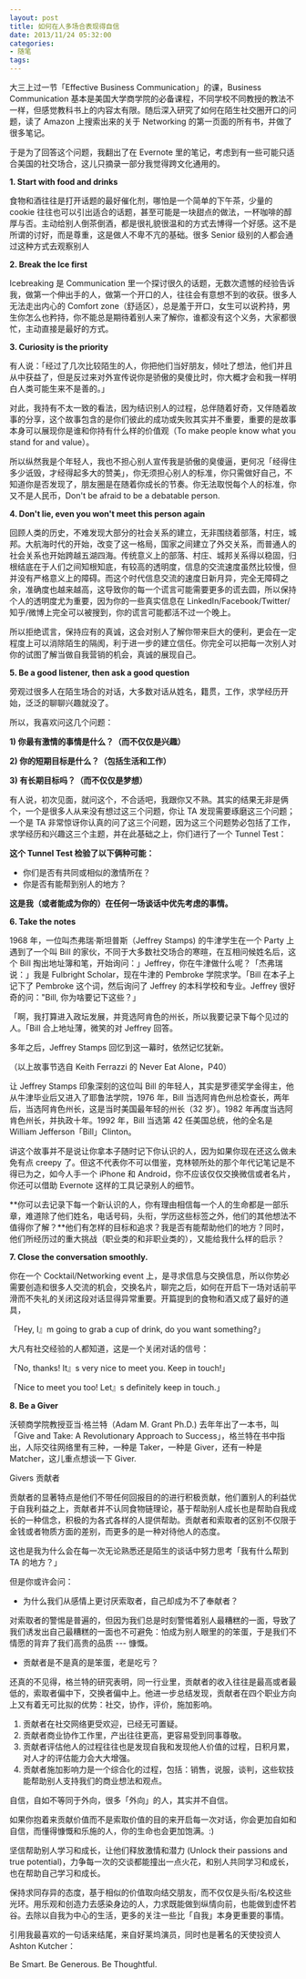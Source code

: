 ```yaml
---
layout: post
title: 如何在人多场合表现得自信
date: 2013/11/24 05:32:00
categories:
- 随笔
tags:
---
```


大三上过一节「Effective Business Communication」的课，Business Communication 基本是美国大学商学院的必备课程，不同学校不同教授的教法不一样，但感觉教科书上的内容太有限。随后深入研究了如何在陌生社交圈开口的问题，读了 Amazon 上搜索出来的关于 Networking 的第一页面的所有书，并做了很多笔记。

于是为了回答这个问题，我翻出了在 Evernote 里的笔记，考虑到有一些可能只适合美国的社交场合，这儿只摘录一部分我觉得跨文化通用的。

**1. Start with food and drinks**

食物和酒往往是打开话题的最好催化剂，哪怕是一个简单的下午茶，少量的 cookie 往往也可以引出适合的话题，甚至可能是一块甜点的做法，一杯咖啡的醇厚与否。主动给别人倒茶倒酒，都是很礼貌很温和的方式去博得一个好感。这不是所谓的讨好，而是尊重，这是做人不卑不亢的基础。很多 Senior 级别的人都会通过这种方式去观察别人

**2. Break the Ice first**

Icebreaking 是 Communication 里一个探讨很久的话题，无数次遗憾的经验告诉我，做第一个伸出手的人，做第一个开口的人，往往会有意想不到的收获。很多人无法走出内心的 Comfort zone（舒适区），总是羞于开口，女生可以说矜持，男生你怎么也矜持，你不能总是期待着别人来了解你，谁都没有这个义务，大家都很忙，主动直接是最好的方式。

**3. Curiosity is the priority**

有人说：「经过了几次比较陌生的人，你把他们当好朋友，倾吐了想法，他们并且从中获益了，但是反过来对外宣传说你是骄傲的臭傻比时，你大概才会和我一样明白人类可能生来不是善的。」

对此，我持有不太一致的看法，因为结识别人的过程，总伴随着好奇，又伴随着故事的分享，这个故事包含的是你们彼此的成功或失败其实并不重要，重要的是故事本身可以展现你是谁和你持有什么样的价值观（To make people know what you stand for and value）。

所以纵然我是个年轻人，我也不担心别人宣传我是骄傲的臭傻逼，更何况「经得住多少诋毁，才经得起多大的赞美」，你无须担心别人的标准，你只需做好自己，不知道你是否发现了，朋友圈是在随着你成长的节奏。你无法取悦每个人的标准，你又不是人民币，Don't be afraid to be a debatable person.

**4. Don't lie, even you won't meet this person again**

回顾人类的历史，不难发现大部分的社会关系的建立，无非围绕着部落，村庄，城邦。大航海时代的开始，改变了这一格局，国家之间建立了外交关系，而普通人的社会关系也开始跨越五湖四海。传统意义上的部落、村庄、城邦关系得以稳固，归根结底在于人们之间知根知底，有较高的透明度，信息的交流速度虽然比较慢，但并没有严格意义上的障碍。而这个时代信息交流的速度日新月异，完全无障碍之余，准确度也越来越高，这导致你的每一个谎言可能需要更多的谎去圆，所以保持个人的透明度尤为重要，因为你的一些真实信息在 LinkedIn/Facebook/Twitter/知乎/微博上完全可以被搜到，你的谎言可能都活不过一个晚上。

所以拒绝谎言，保持应有的真诚，这会对别人了解你带来巨大的便利，更会在一定程度上可以消除陌生的隔阂，利于进一步的建立信任。你完全可以把每一次别人对你的试图了解当做自我营销的机会，真诚的展现自己。

**5. Be a good listener, then ask a good question**

旁观过很多人在陌生场合的对话，大多数对话从姓名，籍贯，工作，求学经历开始，泛泛的聊聊兴趣就没了。

所以，我喜欢问这几个问题：

**1) 你最有激情的事情是什么？（而不仅仅是兴趣）**

**2) 你的短期目标是什么？（包括生活和工作）**

**3) 有长期目标吗？（而不仅仅是梦想）**

有人说，初次见面，就问这个，不合适吧，我跟你又不熟。其实的结果无非是俩个，一个是很多人从来没有想过这三个问题，你让 TA 发现需要琢磨这三个问题；一个是 TA 非常惊讶你认真的问了这三个问题，因为这三个问题势必包括了工作，求学经历和兴趣这三个主题，并在此基础之上，你们进行了一个 Tunnel Test：

**这个 Tunnel Test 检验了以下俩种可能：**

- 你们是否有共同或相似的激情所在？
- 你是否有能帮到别人的地方？

**这是我（或者能成为你的）在任何一场谈话中优先考虑的事情。**

**6. Take the notes**

1968 年，一位叫杰弗瑞·斯坦普斯（Jeffrey Stamps) 的牛津学生在一个 Party 上遇到了一个叫 Bill 的家伙，不同于大多数社交场合的寒暄，在互相问候姓名后，这个 Bill 掏出地址簿和笔，开始询问：」Jeffrey，你在牛津做什么呢？「杰弗瑞说：」我是 Fulbright Scholar，现在牛津的 Pembroke 学院求学。「Bill 在本子上记下了 Pembroke 这个词，然后询问了 Jeffrey 的本科学校和专业。Jeffrey 很好奇的问："Bill, 你为啥要记下这些？」

「啊，我打算进入政坛发展，并竞选阿肯色的州长，所以我要记录下每个见过的人。「Bill 合上地址薄，微笑的对 Jeffrey 回答。

多年之后，Jeffrey Stamps 回忆到这一幕时，依然记忆犹新。

（以上故事节选自 Keith Ferrazzi 的 Never Eat Alone，P40）

让 Jeffrey Stamps 印象深刻的这位叫 Bill 的年轻人，其实是罗德奖学金得主，他从牛津毕业后又进入了耶鲁法学院，1976 年，Bill 当选阿肯色州总检查长，两年后，当选阿肯色州长，这是当时美国最年轻的州长（32 岁）。1982 年再度当选阿肯色州长，并执政十年。1992 年，Bill 当选第 42 任美国总统，他的全名是 William Jefferson「Bill」Clinton。

讲这个故事并不是说让你拿本子随时记下你认识的人，因为如果你现在还这么做未免有点 creepy 了。但这不代表你不可以借鉴，克林顿所处的那个年代记笔记是不得已为之，如今人手一个 iPhone 和 Android，你不应该仅仅交换微信或者名片，你还可以借助 Evernote 这样的工具记录别人的细节。

**你可以去记录下每一个新认识的人，你有理由相信每一个人的生命都是一部乐章，难道除了他们姓名，电话号码，头衔，学历这些标签之外，他们的其他想法不值得你了解？**他们有怎样的目标和追求？我是否有能帮助他们的地方？同时，他们所经历过的重大挑战（职业类的和非职业类的），又能给我什么样的启示？

**7. Close the conversation smoothly.**

你在一个 Cocktail/Networking event 上，是寻求信息与交换信息，所以你势必需要创造和很多人交流的机会，交换名片，聊完之后，如何在开启下一场对话前平滑而不失礼的关闭这段对话显得异常重要。开篇提到的食物和酒又成了最好的道具，

「Hey, I』m going to grab a cup of drink, do you want something?」

大凡有社交经验的人都知道，这是一个关闭对话的信号：

「No, thanks! It』s very nice to meet you. Keep in touch!」

「Nice to meet you too! Let』s definitely keep in touch.」

**8. Be a Giver**

沃顿商学院教授亚当·格兰特（Adam M. Grant Ph.D.) 去年年出了一本书，叫「Give and Take: A Revolutionary Approach to Success」，格兰特在书中指出，人际交往网络里有三种，一种是 Taker，一种是 Giver，还有一种是 Matcher，这儿重点想谈一下 Giver.

Givers 贡献者

贡献者的显著特点是他们不带任何回报目的的进行积极贡献，他们置别人的利益优于自我利益之上，贡献者并不认同食物链理论，基于帮助别人成长也是帮助自我成长的一种信念，积极的为各式各样的人提供帮助。贡献者和索取者的区别不仅限于金钱或者物质方面的差别，而更多的是一种对待他人的态度。

这也是我为什么会在每一次无论熟悉还是陌生的谈话中努力思考「我有什么帮到 TA 的地方？」

但是你或许会问：

- 为什么我们从感情上更讨厌索取者，自己却成为不了奉献者？

对索取者的警惕是普遍的，但因为我们总是时刻警惕着别人最糟糕的一面，导致了我们诱发出自己最糟糕的一面也不可避免：怕成为别人眼里的的笨蛋，于是我们不情愿的背弃了我们高贵的品质 --- 慷慨。

- 贡献者是不是真的是笨蛋，老是吃亏？

还真的不见得，格兰特的研究表明，同一行业里，贡献者的收入往往是最高或者最低的，索取者偏中下，交换者偏中上。他进一步总结发现，贡献者在四个职业方向上又有着无可比拟的优势：社交，协作，评价，施加影响。

1. 贡献者在社交网络更受欢迎，已经无可置疑。
2. 贡献者商业协作工作里，产出往往更高，更容易受到同事尊敬。
3. 贡献者评估他人的过程往往也是发现自我和发现他人价值的过程，日积月累，对人才的评估能力会大大增强。
4. 贡献者施加影响力是一个综合化的过程，包括：销售，说服，谈判，这些软技能帮助别人支持我们的商业想法和观点。

自信，自如不等同于外向，很多「外向」的人，其实并不自信。

如果你抱着来贡献价值而不是索取价值的目的来开启每一次对话，你会更加自如和自信，而懂得慷慨和乐施的人，你的生命也会更加饱满。:)

坚信帮助别人学习和成长，让他们释放激情和潜力 (Unlock their passions and true potential)，力争每一次的交谈都能撞出一点火花，和别人共同学习和成长，也在帮助自己学习和成长。

保持求同存异的态度，基于相似的价值取向结交朋友，而不仅仅是头衔/名校这些光环。用乐观和创造力去感染身边的人，力求既能做到纵情向前，也能做到虚怀若谷。去除以自我为中心的生活，更多的关注一些比「自我」本身更重要的事情。

引用我最喜欢的一句话来结尾，来自好莱坞演员，同时也是著名的天使投资人 Ashton Kutcher：

Be Smart. Be Generous. Be Thoughtful.
